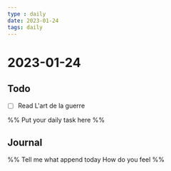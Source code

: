 ```yaml
---
type : daily
date: 2023-01-24
tags: daily
---
```


# 2023-01-24

## Todo

- [ ] Read L'art de la guerre

%%
Put your daily task here
%%


## Journal 
%%
Tell me what append today
How do you feel
%%